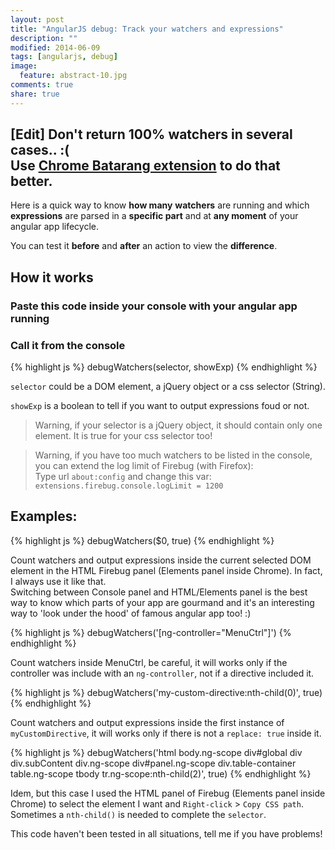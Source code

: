 ```yaml
---
layout: post
title: "AngularJS debug: Track your watchers and expressions"
description: ""
modified: 2014-06-09
tags: [angularjs, debug]
image:
  feature: abstract-10.jpg
comments: true
share: true
---
```



## \[Edit\] Don't return 100% watchers in several cases.. :( <br>Use [Chrome Batarang extension](https://chrome.google.com/webstore/detail/angularjs-batarang/ighdmehidhipcmcojjgiloacoafjmpfk) to do that better.

Here is a quick way to know **how many** **watchers** are running and which **expressions** are parsed in a **specific part** and at **any moment** of your angular app lifecycle.

You can test it **before** and **after** an action to view the **difference**.

## <i class="icon icon-asterisk"></i> How it works ##

### Paste this code inside your console with your angular app running ###
<script src="https://gist.github.com/bertrandg/6516282749ea7116f610.js"></script>

### Call it from the console ###

{% highlight js %}
debugWatchers(selector, showExp)
{% endhighlight %}

`selector` could be a DOM element, a jQuery object or a css selector (String).

`showExp` is a boolean to tell if you want to output expressions foud or not.

> Warning, if your selector is a jQuery object, it should contain only one element. It is true for your css selector too!

> Warning, if you have too much watchers to be listed in the console, you can extend the log limit of Firebug (with Firefox):<br>
> Type url `about:config` and change this var: `extensions.firebug.console.logLimit = 1200`


## <i class="icon icon-asterisk"></i> Examples: ##

{% highlight js %}
debugWatchers($0, true)
{% endhighlight %}

Count watchers and output expressions inside the current selected DOM element in the HTML Firebug panel (Elements panel inside Chrome). In fact, I always use it like that.<br>
Switching between Console panel and HTML/Elements panel is the best way to know which parts of your app are gourmand and it's an interesting way to 'look under the hood' of famous angular app too! :) 

{% highlight js %}
debugWatchers('[ng-controller="MenuCtrl"]')
{% endhighlight %}

Count watchers inside MenuCtrl, be careful, it will works only if the controller was include with an `ng-controller`, not if a directive included it.

{% highlight js %}
debugWatchers('my-custom-directive:nth-child(0)', true)
{% endhighlight %}

Count watchers and output expressions inside the first instance of `myCustomDirective`, it will works only if there is not a `replace: true` inside it.

{% highlight js %}
debugWatchers('html body.ng-scope div#global div div.subContent div.ng-scope div#panel.ng-scope div.table-container table.ng-scope tbody tr.ng-scope:nth-child(2)', true)
{% endhighlight %}

Idem, but this case I used the HTML panel of Firebug (Elements panel inside Chrome) to select the element I want and `Right-click` > `Copy CSS path`. Sometimes a `nth-child()` is needed to complete the `selector`.

<!---
## <i class="icon icon-asterisk"></i> Results: ##

1. Select your target in HTML panel.
2. Execute `debugWatchers($0, true)` in Console panel.

<figure class="half">
    <a href="/images/debug_watchers/screen_firebug_1.png"><img src="/images/debug_watchers/screen_firebug_1.png" alt=""></a>
    <a href="/images/debug_watchers/screen_firebug_2.jpg"><img src="/images/debug_watchers/screen_firebug_2.jpg" alt=""></a>
</figure>
-->

This code haven't been tested in all situations, tell me if you have problems!
